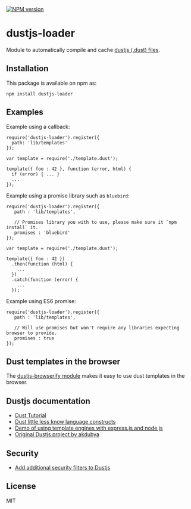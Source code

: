 [![NPM version](https://badge.fury.io/js/dustjs-loader.svg)](http://badge.fury.io/js/dustjs-loader)

# dustjs-loader

Module to automatically compile and cache [dustjs (.dust) files](https://github.com/linkedin/dustjs).

## Installation

This package is available on npm as:

```
npm install dustjs-loader
```

## Examples

Example using a callback:

```
require('dustjs-loader').register({
  path: 'lib/templates'
});

var template = require('./template.dust');

template({ foo : 42 }, function (error, html) {
  if (error) { ... }
  ...
});
```

Example using a promise library such as `bluebird`:

```
require('dustjs-loader').register({
   path : 'lib/templates',

   // Promises library you with to use, please make sure it `npm install` it.
   promises : 'bluebird'
});

var template = require('./template.dust');

template({ foo : 42 })
  .then(function (html) {
    ...
  })
  .catch(function (error) {
    ...
  });
```

Example using ES6 promise:

```
require('dustjs-loader').register({
   path : 'lib/templates',

   // Will use promises but won't require any libraries expecting browser to provide.
   promises : true
});
```

## Dust templates in the browser

The [dustjs-browserify module](https://github.com/scottbrady/dustjs-browserify) makes it easy to use dust templates in the browser.

## Dustjs documentation

* [Dust Tutorial](https://github.com/linkedin/dustjs/wiki/Dust-Tutorial)
* [Dust little less know language constructs](https://github.com/linkedin/dustjs/wiki/Dust-little-less-know-language-constructs)
* [Demo of using template engines with express.js and node.js](https://github.com/chovy/express-template-demo)
* [Original Dustjs project by akdubya](http://akdubya.github.io/dustjs/)

## Security

* [Add additional security filters to Dustjs](https://github.com/linkedin/dustjs-filters-secure)

## License

MIT